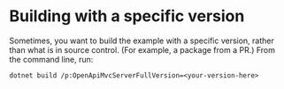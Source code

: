 # Building with a specific version

Sometimes, you want to build the example with a specific version, rather than what is in source control. (For example, a package from a PR.) From the command line, run:

    dotnet build /p:OpenApiMvcServerFullVersion=<your-version-here>
